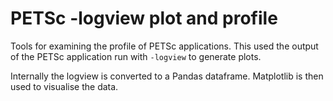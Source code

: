 # PETSc -logview plot and profile

Tools for examining the profile of PETSc applications.
This used the output of the PETSc application run with `-logview` to generate plots.

Internally the logview is converted to a Pandas dataframe.
Matplotlib is then used to visualise the data.
